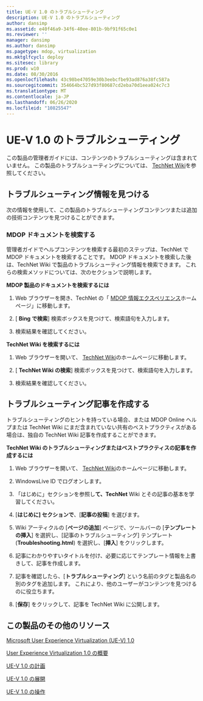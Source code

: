 ```yaml
---
title: UE-V 1.0 のトラブルシューティング
description: UE-V 1.0 のトラブルシューティング
author: dansimp
ms.assetid: e40f46a9-34f6-40ee-801b-9bf91f65c0e1
ms.reviewer: ''
manager: dansimp
ms.author: dansimp
ms.pagetype: mdop, virtualization
ms.mktglfcycl: deploy
ms.sitesec: library
ms.prod: w10
ms.date: 08/30/2016
ms.openlocfilehash: 43c98be47059e30b3eebcfbe93ad876a38fc587a
ms.sourcegitcommit: 354664bc527d93f80687cd2eba70d1eea024c7c3
ms.translationtype: MT
ms.contentlocale: ja-JP
ms.lasthandoff: 06/26/2020
ms.locfileid: "10825547"
---
```

# UE-V 1.0 のトラブルシューティング


この製品の管理者ガイドには、コンテンツのトラブルシューティングは含まれていません。 この製品のトラブルシューティングについては、 [TechNet Wiki](https://go.microsoft.com/fwlink/p/?LinkId=224905)を参照してください。

## トラブルシューティング情報を見つける


次の情報を使用して、この製品のトラブルシューティングコンテンツまたは追加の技術コンテンツを見つけることができます。

### MDOP ドキュメントを検索する

管理者ガイドでヘルプコンテンツを検索する最初のステップは、TechNet で MDOP ドキュメントを検索することです。 MDOP ドキュメントを検索した後は、TechNet Wiki で製品のトラブルシューティング情報を検索できます。 これらの検索メソッドについては、次のセクションで説明します。

**MDOP 製品のドキュメントを検索するには**

1.  Web ブラウザーを開き、TechNet の「 [MDOP 情報エクスペリエンス](https://go.microsoft.com/fwlink/p/?LinkId=236032)ホームページ」に移動します。

2.  [ **Bing で検索**] 検索ボックスを見つけて、検索語句を入力します。

3.  検索結果を確認してください。

**TechNet Wiki を検索するには**

1.  Web ブラウザーを開いて、 [TechNet Wiki](https://go.microsoft.com/fwlink/p/?LinkId=224905)のホームページに移動します。

2.  [ **TechNet Wiki の検索**] 検索ボックスを見つけて、検索語句を入力します。

3.  検索結果を確認してください。

## トラブルシューティング記事を作成する


トラブルシューティングのヒントを持っている場合、または MDOP Online ヘルプまたは TechNet Wiki にまだ含まれていない共有のベストプラクティスがある場合は、独自の TechNet Wiki 記事を作成することができます。

**TechNet Wiki のトラブルシューティングまたはベストプラクティスの記事を作成するには**

1.  Web ブラウザーを開いて、 [TechNet Wiki](https://go.microsoft.com/fwlink/p/?LinkId=224905)のホームページに移動します。

2.  WindowsLive ID でログオンします。

3.  「はじめに」セクションを参照し**て、TechNet** Wiki とその記事の基本を学習してください。

4.  [**はじめに] セクションで**、[**記事の投稿**] を選びます。

5.  Wiki アーティクルの [**ページの追加**] ページで、ツールバーの [**テンプレートの挿入**] を選択し、[記事のトラブルシューティング] テンプレート (**Troubleshooting.html**) を選択し、[**挿入**] をクリックします。

6.  記事にわかりやすいタイトルを付け、必要に応じてテンプレート情報を上書きして、記事を作成します。

7.  記事を確認したら、[**トラブルシューティング**] という名前のタグと製品名の別のタグを追加します。 これにより、他のユーザーがコンテンツを見つけるのに役立ちます。

8.  [**保存**] をクリックして、記事を TechNet Wiki に公開します。

## この製品のその他のリソース


[Microsoft User Experience Virtualization (UE-V) 1.0](index.md)

[User Experience Virtualization 1.0 の概要](getting-started-with-user-experience-virtualization-10.md)

[UE-V 1.0 の計画](planning-for-ue-v-10.md)

[UE-V 1.0 の展開](deploying-ue-v-10.md)

[UE-V 1.0 の操作](operations-for-ue-v-10.md)

 

 





